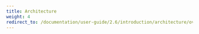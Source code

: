 ```yaml
---
title: Architecture
weight: 4
redirect_to: /documentation/user-guide/2.6/introduction/architecture/overview
---
```

